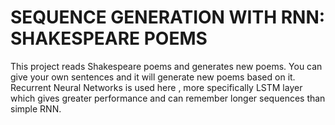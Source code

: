 # SEQUENCE GENERATION WITH RNN: SHAKESPEARE POEMS
This project reads Shakespeare poems and generates new poems. You can give your own sentences and it will generate new poems based on it. Recurrent Neural Networks is used here , more specifically LSTM layer which gives greater performance and can remember longer sequences than simple RNN.
